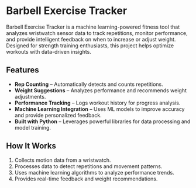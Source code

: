 # Barbell Exercise Tracker

Barbell Exercise Tracker is a machine learning-powered fitness tool that analyzes wristwatch sensor data to track repetitions, monitor performance, and provide intelligent feedback on when to increase or adjust weight. Designed for strength training enthusiasts, this project helps optimize workouts with data-driven insights.

## Features  
- **Rep Counting** – Automatically detects and counts repetitions.  
- **Weight Suggestions** – Analyzes performance and recommends weight adjustments.  
- **Performance Tracking** – Logs workout history for progress analysis.  
- **Machine Learning Integration** – Uses ML models to improve accuracy and provide personalized feedback.  
- **Built with Python** – Leverages powerful libraries for data processing and model training.  

## How It Works  
1. Collects motion data from a wristwatch.  
2. Processes data to detect repetitions and movement patterns.  
3. Uses machine learning algorithms to analyze performance trends.  
4. Provides real-time feedback and weight recommendations.  
